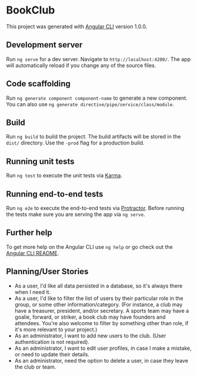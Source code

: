 # BookClub

This project was generated with [Angular CLI](https://github.com/angular/angular-cli) version 1.0.0.

## Development server

Run `ng serve` for a dev server. Navigate to `http://localhost:4200/`. The app will automatically reload if you change any of the source files.

## Code scaffolding

Run `ng generate component component-name` to generate a new component. You can also use `ng generate directive/pipe/service/class/module`.

## Build

Run `ng build` to build the project. The build artifacts will be stored in the `dist/` directory. Use the `-prod` flag for a production build.

## Running unit tests

Run `ng test` to execute the unit tests via [Karma](https://karma-runner.github.io).

## Running end-to-end tests

Run `ng e2e` to execute the end-to-end tests via [Protractor](http://www.protractortest.org/).
Before running the tests make sure you are serving the app via `ng serve`.

## Further help

To get more help on the Angular CLI use `ng help` or go check out the [Angular CLI README](https://github.com/angular/angular-cli/blob/master/README.md).

## Planning/User Stories
<!-- * As a user, I'd like to visit a page to see a list of all team or club members. -->
<!-- * As a user, I'd like to click a team or club member's entry in the list to visit their profile page, which should include more details about them. -->
<!-- * As a user, I'd like the option to visit an "About" page that explains what the club is, and what they do. -->
* As a user, I'd like all data persisted in a database, so it's always there when I need it.
* As a user, I'd like to filter the list of users by their particular role in the group, or some other information/category. (For instance, a club may have a treasurer, president, and/or secretary. A sports team may have a goalie, forward, or striker, a book club may have founders and attendees. You're also welcome to filter by something other than role, if it's more relevant to your project.)
* As an administrator, I want to add new users to the club. (User authentication is not required).
* As an administrator, I want to edit user profiles, in case I make a mistake, or need to update their details.
* As an administrator, need the option to delete a user, in case they leave the club or team.
